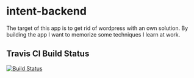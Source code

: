 intent-backend
==============

The target of this app is to get rid of wordpress with an own solution. By building the app I want to memorize some techniques I learn at work.

## Travis CI Build Status
[![Build Status](https://travis-ci.org/lkochniss/intent-backend.svg)](https://travis-ci.org/lkochniss/intent-backend)

